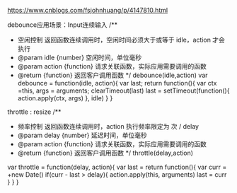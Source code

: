 https://www.cnblogs.com/fsjohnhuang/p/4147810.html


debounce应用场景：Input连续输入
/**
* 空闲控制 返回函数连续调用时，空闲时间必须大于或等于 idle，action 才会执行
* @param idle   {number}    空闲时间，单位毫秒
* @param action {function}  请求关联函数，实际应用需要调用的函数
* @return {function}    返回客户调用函数
*/
debounce(idle,action)
var debounce = function(idle, action){
  var last;
  return function(){
    var ctx =this, args = arguments;
    clearTimeout(last)
    last = setTimeout(function(){
      action.apply(ctx, args)
    }, idle)
  }
}

throttle : resize
/**
* 频率控制 返回函数连续调用时，action 执行频率限定为 次 / delay
* @param delay  {number}    延迟时间，单位毫秒
* @param action {function}  请求关联函数，实际应用需要调用的函数
* @return {function}    返回客户调用函数
*/
throttle(delay,action)

var throttle = function(delay, action){
  var last = return function(){
    var curr = +new Date()
    if(curr - last > delay){
      action.apply(this, arguments)
      last = curr
    }
  }
}
